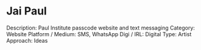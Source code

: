 # Jai Paul

Description: Paul Institute passcode website and text messaging
Category: Website
Platform / Medium: SMS, WhatsApp
Digi / IRL: Digital
Type: Artist
Approach: Ideas
